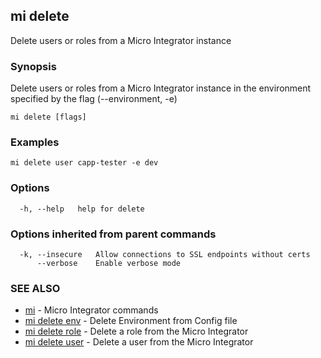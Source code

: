 ## mi delete

Delete users or roles from a Micro Integrator instance

### Synopsis

Delete users or roles from a Micro Integrator instance in the environment specified by the flag (--environment, -e)

```
mi delete [flags]
```

### Examples

```
mi delete user capp-tester -e dev
```

### Options

```
  -h, --help   help for delete
```

### Options inherited from parent commands

```
  -k, --insecure   Allow connections to SSL endpoints without certs
      --verbose    Enable verbose mode
```

### SEE ALSO

* [mi](mi.md)	 - Micro Integrator commands
* [mi delete env](mi_delete_env.md)	 - Delete Environment from Config file
* [mi delete role](mi_delete_role.md)	 - Delete a role from the Micro Integrator
* [mi delete user](mi_delete_user.md)	 - Delete a user from the Micro Integrator

